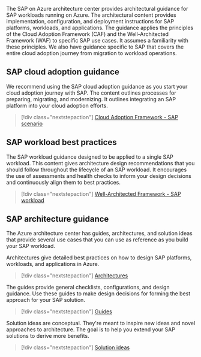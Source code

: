 The SAP on Azure architecture center provides architectural guidance for SAP workloads running on Azure. The architectural content  provides implementation, configuration, and deployment instructions for SAP platforms, workloads, and applications. The guidance applies the principles of the Cloud Adoption Framework (CAF) and the Well-Architected Framework (WAF) to specific SAP use cases. It assumes a familiarity with these principles. We also have guidance specific to SAP that covers the entire cloud adoption journey from migration to workload operations.

## SAP cloud adoption guidance

We recommend using the SAP cloud adoption guidance as you start your cloud adoption journey with SAP. The content outlines processes for preparing, migrating, and modernizing. It outlines integrating an SAP platform into your cloud adoption efforts.

>[!div class="nextstepaction"]
> [Cloud Adoption Framework - SAP scenario](/azure/cloud-adoption-framework/scenarios/sap/)

## SAP workload best practices

The SAP workload guidance designed to be applied to a single SAP workload. This content gives architecture design recommendations that you should follow throughout the lifecycle of an SAP workload. It encourages the use of assessments and health checks to inform your design decisions and continuously align them to best practices.

>[!div class="nextstepaction"]
> [Well-Architected Framework - SAP workload]( /azure/architecture/framework/sap/overview)

## SAP architecture guidance

The Azure architecture center has guides, architectures, and solution ideas that provide several use cases that you can use as reference as you build your SAP workload.

Architectures give detailed best practices on how to design SAP platforms, workloads, and applications in Azure.
>[!div class="nextstepaction"]
>[Architectures](run-sap-hana-for-linux-virtual-machines.yml)

The guides provide general checklists, configurations, and design guidance. Use these guides to make design decisions for forming the best approach for your SAP solution.
>[!div class="nextstepaction"]
>[Guides](../../guide/sap/sap-internet-inbound-outbound.yml)

Solution ideas are conceptual. They're meant to inspire new ideas and novel approaches to architecture. The goal is to help you extend your SAP solutions to derive more benefits.
>[!div class="nextstepaction"]
>[Solution ideas](../../solution-ideas/articles/sap-netweaver-on-sql-server.yml)
